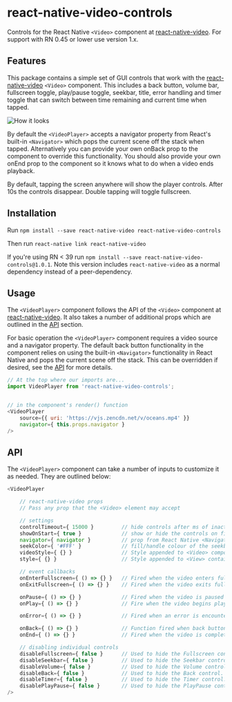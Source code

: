 # react-native-video-controls
Controls for the React Native `<Video>` component at [react-native-video](https://github.com/react-native-community/react-native-video). For support with RN 0.45 or lower use version 1.x.

## Features
This package contains a simple set of GUI controls that work with the [react-native-video](https://github.com/react-native-community/react-native-video) `<Video>` component. This includes a back button, volume bar, fullscreen toggle, play/pause toggle, seekbar, title, error handling and timer toggle that can switch between time remaining and current time when tapped.

![How it looks](https://s3-us-west-2.amazonaws.com/nubix.ca/github/example.gif)

By default the `<VideoPlayer>` accepts a navigator property from React's built-in `<Navigator>` which pops the current scene off the stack when tapped. Alternatively you can provide your own onBack prop to the component to override this functionality. You should also provide your own onEnd prop to the component so it knows what to do when a video ends playback.

By default, tapping the screen anywhere will show the player controls. After 10s the controls disappear. Double tapping will toggle fullscreen.

## Installation
Run `npm install --save react-native-video react-native-video-controls`

Then run `react-native link react-native-video`

If you're using RN < 39 run `npm install --save react-native-video-controls@1.0.1`. Note this version includes `react-native-video` as a normal dependency instead of a peer-dependency.

## Usage
The `<VideoPlayer>` component follows the API of the `<Video>` component at [react-native-video](https://github.com/react-native-community/react-native-video). It also takes a number of additional props which are outlined in the [API](#api) section.

For basic operation the `<VideoPlayer>` component requires a video source and a navigator property. The default back button functionality in the component relies on using the built-in `<Navigator>` functionality in React Native and pops the current scene off the stack. This can be overridden if desired, see the [API](#api) for more details.

```javascript
// At the top where our imports are...
import VideoPlayer from 'react-native-video-controls';


// in the component's render() function
<VideoPlayer
    source={{ uri: 'https://vjs.zencdn.net/v/oceans.mp4' }}
    navigator={ this.props.navigator }
/>

```

## API
The `<VideoPlayer>` component can take a number of inputs to customize it as needed. They are outlined below:

```javascript
<VideoPlayer

    // react-native-video props
    // Pass any prop that the <Video> element may accept

    // settings
    controlTimeout={ 15000 }         // hide controls after ms of inactivity.
    showOnStart={ true }             // show or hide the controls on first render
    navigator={ navigator }          // prop from React Native <Navigator> component
    seekColor={ '#FFF' }             // fill/handle colour of the seekbar
    videoStyle={ {} }                // Style appended to <Video> component
    style={ {} }                     // Style appended to <View> container

    // event callbacks
    onEnterFullscreen={ () => {} }   // Fired when the video enters fullscreen after the fullscreen button is pressed
    onExitFullscreen={ () => {} }    // Fired when the video exits fullscreen after the fullscreen button is pressed

    onPause={ () => {} }             // Fired when the video is paused after the play/pause button is pressed
    onPlay={ () => {} }              // Fire when the video begins playing after the play/pause button is pressed

    onError={ () => {} }             // Fired when an error is encountered on load

    onBack={ () => {} }              // Function fired when back button is pressed.
    onEnd={ () => {} }               // Fired when the video is complete.

    // disabling individual controls
    disableFullscreen={ false }      // Used to hide the Fullscreen control.
    disableSeekbar={ false }         // Used to hide the Seekbar control.
    disableVolume={ false }          // Used to hide the Volume control.
    disableBack={ false }            // Used to hide the Back control.
    disableTimer={ false }           // Used to hide the Timer control.
    disablePlayPause={ false }       // Used to hide the PlayPause control.
/>
```
